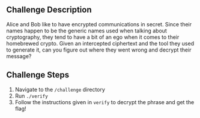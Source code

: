 ## Challenge Description
Alice and Bob like to have encrypted communications in secret. Since their names happen to be the generic names used when talking about cryptography, they tend to have a bit of an ego when it comes to their homebrewed crypto. Given an intercepted ciphertext and the tool they used to generate it, can you figure out where they went wrong and decrypt their message?

## Challenge Steps
1. Navigate to the `/challenge` directory
2. Run `./verify`
3. Follow the instructions given in `verify` to decrypt the phrase and get the flag!
